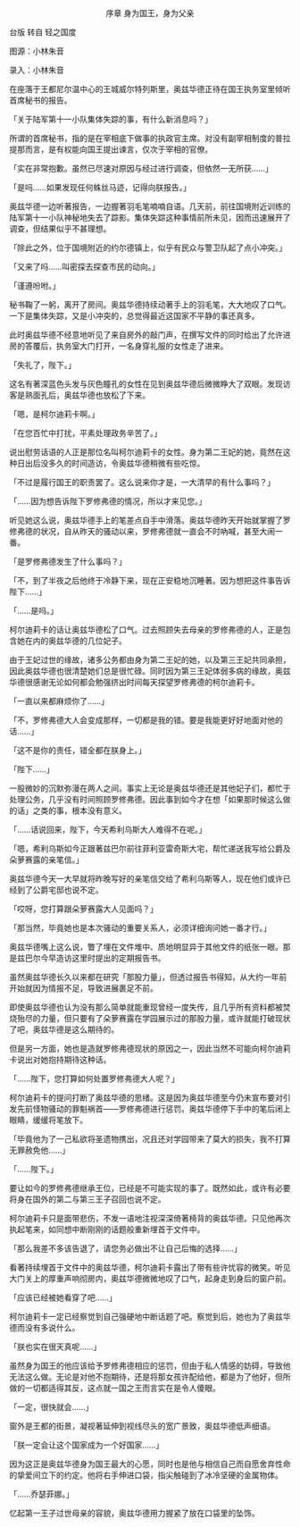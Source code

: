 <p align="center">序章 身为国王，身为父亲</p>

台版 转自 轻之国度

图源：小林朱音

录入：小林朱音

在座落于王都尼尔温中心的王城威尔特列斯里，奥兹华德正待在国王执务室里倾听首席秘书的报告。

「关于陆军第十一小队集体失踪的事，有什么新消息吗？」

所谓的首席秘书，指的是在宰相底下做事的执政官主席。对没有副宰相制度的普拉提那而言，是有权能向国王提出谏言，仅次于宰相的官僚。

「实在非常抱歉。虽然已尽速对原因与经过进行调查，但依然一无所获……」

「是吗……如果发现任何蛛丝马迹，记得向朕报告。」

奥兹华德一边听著报告，一边握著羽毛笔喃喃自语。几天前，前往国境附近训练的陆军第十一小队神秘地失去了踪影。集体失踪这种事情前所未见，因而迅速展开了调查，但结果似乎不甚理想。

「除此之外，位于国境附近的约尔德镇上，似乎有民众与警卫队起了点小冲突。」

「又来了吗……叫密探去探查市民的动向。」

「谨遵吩咐。」

秘书鞠了一躬，离开了房间。奥兹华德持续动著手上的羽毛笔，大大地叹了口气。一下是集体失踪，又是小冲突的，总觉得最近这国家不平静的事还真多。

此时奥兹华德不经意地听见了来自房外的敲门声，在撰写文件的同时给出了允许进房的答覆后，执务室大门打开，一名身穿礼服的女性走了进来。

「失礼了，陛下。」

这名有著深蓝色头发与灰色瞳孔的女性在见到奥兹华德后微微睁大了双眼。发现访客是熟面孔后，奥兹华德也放松了下来。

「嗯，是柯尔迪莉卡啊。」

「在您百忙中打扰，平素处理政务辛苦了。」

说出慰劳话语的人正是那位名叫柯尔迪莉卡的女性。身为第二王妃的她，竟然在这种日出后没多久的时间造访，令奥兹华德稍微有些吃惊。

「不过是履行国王的职责罢了。这么说来你才是，一大清早的有什么事吗？」

「……因为想告诉陛下罗修弗德的情况，所以才来见您。」

听见她这么说，奥兹华德手上的笔差点自手中滑落。奥兹华德昨天开始就掌握了罗修弗德的状况，自从昨天的骚动以来，罗修弗德就一直会不时吶喊，甚至大闹一番。

「是罗修弗德发生了什么事吗？」

「不，到了半夜之后他终于冷静下来，现在正安稳地沉睡著。因为想把这件事告诉陛下……」

「……是吗。」

柯尔迪莉卡的话让奥兹华德松了口气。过去照顾失去母亲的罗修弗德的人，正是包含她在内的奥兹华德的几位妃子。

由于王妃过世的缘故，诸多公务都由身为第二王妃的她，以及第三王妃共同承担，因此奥兹华德也很清楚她们总是很忙碌。同时因为第三王妃体弱多病的缘故，奥兹华德很感谢无论如何都会勉强挤出时间每天探望罗修弗德的柯尔迪莉卡。

「一直以来都麻烦你了……」

「不，罗修弗德大人会变成那样，一切都是我的错。要是我能更好好地面对他的话……」

「这不是你的责任，错全都在朕身上。」

「陛下……」

一股微妙的沉默弥漫在两人之间。事实上无论是奥兹华德还是其他妃子们，都忙于处理公务，几乎没有时间照顾罗修弗德。因此事到如今才在想「如果那时候这么做的话」之类的事，根本没有意义。

「……话说回来，陛下，今天希利乌斯大人难得不在呢。」

「嗯，希利乌斯如今正跟著兹巴尔前往菲利亚雷奇斯大宅，帮忙递送我写给公爵及朵萝赛露的亲笔信。」

奥兹华德今天一大早就将昨晚写好的亲笔信交给了希利乌斯等人，现在他们或许已经到了公爵宅邸也说不定。

「哎呀，您打算跟朵萝赛露大人见面吗？」

「那当然，毕竟她也是本次骚动的重要关系人，必须详细询问她一番才行。」

奥兹华德嘴上这么说，瞥了埋在文件堆中、质地明显异于其他文件的纸张一眼。那是兹巴尔今早造访这里时提出的定期报告书。

虽然奥兹华德长久以来都在研究「那股力量」，但透过报告书得知，从大约一年前开始就因为情报不足，导致进展裹足不前。

即使奥兹华德也认为没有那么简单就能重现曾经一度失传，且几乎所有资料都被焚烧殆尽的力量，但只要有了朵萝赛露在学园展示过的那股力量，或许就能打破现状了吧，奥兹华德是这么期待的。

但是另一方面，她也是造就罗修弗德现状的原因之一，因此当然不可能向柯尔迪莉卡说出对她抱持期待这种话。

「……陛下，您打算如何处置罗修弗德大人呢？」

柯尔迪莉卡的提问打断了奥兹华德的思绪。这是因为奥兹华德至今仍未宣布要对引发先前怪物骚动的罪魁祸首——罗修弗德进行惩罚。奥兹华德停下手中的笔后闭上眼睛，缓缓将笔放下。

「毕竟他为了一己私欲将圣遗物携出，况且还对学园带来了莫大的损失，我不打算无罪赦免他……」

「……陛下。」

要让如今的罗修弗德继承王位，已经是不可能实现的事了。既然如此，或许有必要将身在国外的第二与第三王子召回也说不定。

柯尔迪莉卡只是面带悲伤，不发一语地注视深深倚著椅背的奥兹华德。只见他再次执起笔来，如同想中断刚刚的话题般重新埋首于文件中。

「那么我差不多该告退了，请您务必做出不让自己后悔的选择……」

看著持续埋首于文件中的奥兹华德，柯尔迪莉卡露出了带有些许忧容的微笑。听见大门关上的厚重声响彻房内，奥兹华德微微地叹了口气，起身走到身后的窗户前。

「应该已经被她看穿了吧……」

柯尔迪莉卡一定已经察觉到自己强硬地中断话题了吧。察觉到后，她也为了奥兹华德而没有多说什么。

「朕也实在很天真呢……」

虽然身为国王的他应该给予罗修弗德相应的惩罚，但由于私人情感的妨碍，导致他无法这么做。无论是对他不抱期待，还是将那女孩许配给他，都是为了他好，但所做的一切都适得其反，这点就一国之王而言实在是令人傻眼。

「一定，很快就会……」

窗外是王都的街景，凝视著延伸到视线尽头的宽广景致，奥兹华德低声细语。

「朕一定会让这个国家成为一个好国家……」

因为这正是奥兹华德身为国王最大的心愿，同时也是他与相信自己而自愿舍弃性命的挚爱间立下的约定。他将右手伸进口袋，指尖触碰到了冰冷坚硬的金属物体。

「……乔瑟菲娜。」

忆起第一王子过世母亲的容貌，奥兹华德用力握紧了放在口袋里的坠饰。

